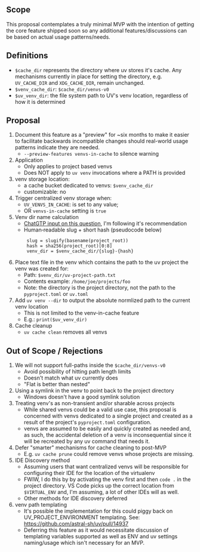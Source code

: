 ## Scope

This proposal contemplates a truly minimal MVP with the intention of getting the core feature
shipped soon so any additional features/discussions can be based on actual usage patterns/needs.


## Definitions

* `$cache_dir` represents the directory where uv stores it's cache.  Any mechanisms currently in
   place for setting the directory, e.g. `UV_CACHE_DIR` and `XDG_CACHE_DIR`, remain unchanged.
* `$venv_cache_dir`: `$cache_dir/venvs-v0`
* `$uv_venv_dir`: the file system path to UV's venv location, regardless of how it is determined

## Proposal

1. Document this feature as a "preview" for ~six months to make it easier to facilitate backwards
  incompatible changes should real-world usage patterns indicate they are needed.
   - `--preview-features venvs-in-cache` to silence warning
1. Application
   - Only applies to project based venvs
   - Does NOT apply to `uv venv` invocations where a PATH is provided
1. venv storage location:
   - a cache bucket dedicated to venvs: `$venv_cache_dir`
   - customizable: no
1. Trigger centralized venv storage when:
   - `UV_VENVS_IN_CACHE`: is set to any value;
   - OR `venvs-in-cache` setting is `true`
1. Venv dir name calculation
   - [ChatGTP input on this
     question](https://chatgpt.com/share/68766176-ca84-8010-84a3-b8a3d21f4b32), I'm following it's
     recommendation
   - Human‑readable slug + short hash (pseudocode below)
     ```
      slug = slugify(basename(project_root))
      hash = sha256(project_root)[0:8]
      venv_dir = $venv_cache_dir/{slug}-{hash}
     ```
1. Place text file in the venv which contains the path to the uv project the venv was created for:
   - Path: `$venv_dir/uv-project-path.txt`
   - Contents example: `/home/joe/projects/foo`
   - Note: the directory is the project directory, not the path to the `pyproject.toml` or `uv.toml`
1. Add `uv venv --dir` to output the absolute normlized path to the current venv location
   - This is not limited to the venv-in-cache feature
   - E.g.: `print($uv_venv_dir)`
1. Cache cleanup
   - `uv cache clean` removes all venvs


## Out of Scope / Rejections

1. We will not support full-paths inside the `$cache_dir/venvs-v0`
   - Avoid possibility of hitting path length limits
   - Doesn't match what uv currently does
   - "Flat is better than nested"
2. Using a symlink in the venv to point back to the project directory
   - Windows doesn't have a good symlink solution
3. Treating venv's as non-transient and/or sharable across projects
   - While shared venvs could be a valid use case, this proposal is concerned with venvs dedicated
     to a single project and created as a result of the project's `pyproject.toml` configuration.
   - venvs are assumed to be easily and quickly created as needed and, as such, the accidental
     deletion of a venv is inconsequential since it will be recreated by any uv command that
     needs it.
4. Defer "smarter" mechanisms for cache cleaning to post-MVP
   - E.g. `uv cache prune` could remove venvs whose projects are missing.
5. IDE Discovery method
   - Assuming users that want centralized venvs will be responsible for configuring their IDE for
     the location of the virtualenv
   - FWIW, I do this by by activating the venv first and then `code .` in the project directory.  VS
     Code picks up the correct location from `$VIRTUAL_ENV` and, I'm assuming, a lot of other IDEs
     will as well.
   - Other methods for IDE discovery deferred
6. venv path templating
   - It's possible the implementation for this could piggy back on UV_PROJECT_ENVIRONMENT
     templating.  See: https://github.com/astral-sh/uv/pull/14937
   - Deferring this feature as it would necessitate discussion of templating variables supported
     as well as ENV and uv settings naming/usage which isn't necessary for an MVP.
